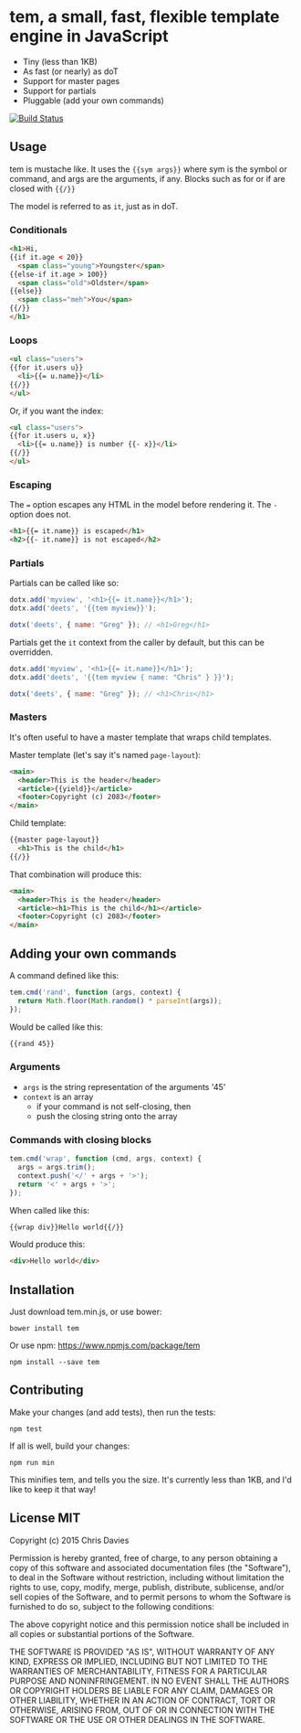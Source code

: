 # tem, a small, fast, flexible template engine in JavaScript

- Tiny (less than 1KB)
- As fast (or nearly) as doT
- Support for master pages
- Support for partials
- Pluggable (add your own commands)

[![Build Status](https://travis-ci.org/chrisdavies/tem.svg?branch=master)](https://travis-ci.org/chrisdavies/tem)

## Usage

tem is mustache like. It uses the `{{sym args}}` where sym is the symbol or
command, and args are the arguments, if any. Blocks such as for or if are
closed with `{{/}}`

The model is referred to as `it`, just as in doT.

### Conditionals

```html
<h1>Hi,
{{if it.age < 20}}
  <span class="young">Youngster</span>
{{else-if it.age > 100}}
  <span class="old">Oldster</span>
{{else}}
  <span class="meh">You</span>
{{/}}
</h1>
```

### Loops

```html
<ul class="users">
{{for it.users u}}
  <li>{{= u.name}}</li>
{{/}}
</ul>
```

Or, if you want the index:

```html
<ul class="users">
{{for it.users u, x}}
  <li>{{= u.name}} is number {{- x}}</li>
{{/}}
</ul>
```

### Escaping

The `=` option escapes any HTML in the model before rendering it. The `-`
option does not.

```html
<h1>{{= it.name}} is escaped</h1>
<h2>{{- it.name}} is not escaped</h2>
```

### Partials

Partials can be called like so:

```javascript
dotx.add('myview', '<h1>{{= it.name}}</h1>');
dotx.add('deets', '{{tem myview}}');

dotx('deets', { name: "Greg" }); // <h1>Greg</h1>
```

Partials get the `it` context from the caller by default, but this can
be overridden.

```javascript
dotx.add('myview', '<h1>{{= it.name}}</h1>');
dotx.add('deets', '{{tem myview { name: "Chris" } }}');

dotx('deets', { name: "Greg" }); // <h1>Chris</h1>
```

### Masters

It's often useful to have a master template that wraps child templates.

Master template (let's say it's named `page-layout`):

```html
<main>
  <header>This is the header</header>
  <article>{{yield}}</article>
  <footer>Copyright (c) 2083</footer>
</main>
```

Child template:

```html
{{master page-layout}}
  <h1>This is the child</h1>
{{/}}
```

That combination will produce this:

```html
<main>
  <header>This is the header</header>
  <article><h1>This is the child</h1></article>
  <footer>Copyright (c) 2083</footer>
</main>
```

## Adding your own commands

A command defined like this:

```javascript
tem.cmd('rand', function (args, context) {
  return Math.floor(Math.random() * parseInt(args));
});
```

Would be called like this:

```html
{{rand 45}}
```

### Arguments

- `args` is the string representation of the arguments '45'
- `context` is an array
  - if your command is not self-closing, then
  - push the closing string onto the array

### Commands with closing blocks

```javascript
tem.cmd('wrap', function (cmd, args, context) {
  args = args.trim();
  context.push('</' + args + '>');
  return '<' + args + '>';
});
```

When called like this:

```html
{{wrap div}}Hello world{{/}}
```

Would produce this:

```html
<div>Hello world</div>
```

## Installation

Just download tem.min.js, or use bower:

    bower install tem

Or use npm:
https://www.npmjs.com/package/tem

    npm install --save tem

## Contributing

Make your changes (and add tests), then run the tests:

    npm test

If all is well, build your changes:

    npm run min

This minifies tem, and tells you the size. It's currently less than 1KB, and
I'd like to keep it that way!

## License MIT

Copyright (c) 2015 Chris Davies

Permission is hereby granted, free of charge, to any person
obtaining a copy of this software and associated documentation
files (the "Software"), to deal in the Software without
restriction, including without limitation the rights to use,
copy, modify, merge, publish, distribute, sublicense, and/or sell
copies of the Software, and to permit persons to whom the
Software is furnished to do so, subject to the following
conditions:

The above copyright notice and this permission notice shall be
included in all copies or substantial portions of the Software.

THE SOFTWARE IS PROVIDED "AS IS", WITHOUT WARRANTY OF ANY KIND,
EXPRESS OR IMPLIED, INCLUDING BUT NOT LIMITED TO THE WARRANTIES
OF MERCHANTABILITY, FITNESS FOR A PARTICULAR PURPOSE AND
NONINFRINGEMENT. IN NO EVENT SHALL THE AUTHORS OR COPYRIGHT
HOLDERS BE LIABLE FOR ANY CLAIM, DAMAGES OR OTHER LIABILITY,
WHETHER IN AN ACTION OF CONTRACT, TORT OR OTHERWISE, ARISING
FROM, OUT OF OR IN CONNECTION WITH THE SOFTWARE OR THE USE OR
OTHER DEALINGS IN THE SOFTWARE.
